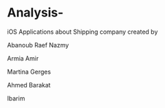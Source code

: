 # Analysis-
iOS Applications about Shipping company
created by 

Abanoub Raef Nazmy

Armia Amir

Martina Gerges

Ahmed Barakat

Ibarim

